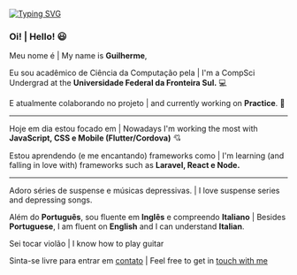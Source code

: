[![Typing SVG](https://readme-typing-svg.herokuapp.com?font=Homemade+Apple&color=%23F71A5F&size=33&duration=7000&center=true&width=1000&height=100&lines=today+the+universe+is+smiling+upon+me)](https://git.io/typing-svg)


### Oi!  |  Hello! :smiley: <br>
Meu nome é  |  My name is **Guilherme**,
  
Eu sou acadêmico de Ciência da Computação pela  |  I'm a CompSci Undergrad at the **Universidade Federal da Fronteira Sul.** :computer: <br> 
  
E atualmente colaborando no projeto | and currently working on **Practice**. :smiling_face_with_three_hearts:  <hr>

Hoje em dia estou focado em | Nowadays I'm working the most with **JavaScript, CSS e Mobile (Flutter/Cordova)** :cupid: <br>

Estou aprendendo (e me encantando) frameworks como | I'm learning (and falling in love with) frameworks such as **Laravel, React e Node.** <hr>

Adoro séries de suspense e músicas depressivas. | I love suspense series and depressing songs.

Além do **Português**, sou fluente em **Inglês** e compreendo **Italiano** | Besides **Portuguese**, I am fluent on **English** and I can understand **Italian**.

Sei tocar violão | I know how to play guitar <br>

Sinta-se livre para entrar em <a href="mailto:guilherme.devon@hotmail.com"> contato</a> | Feel free to get in <a href="mailto:guilherme.devon@hotmail.com"> touch with me</a>
